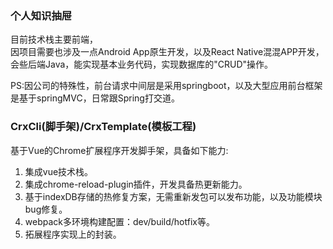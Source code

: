 
### 个人知识抽屉
目前技术栈主要前端，    
因项目需要也涉及一点Android App原生开发，以及React Native混混APP开发，  
会些后端Java，能实现基本业务代码，实现数据库的"CRUD"操作。 
 
PS:因公司的特殊性，前台请求中间层是采用springboot，以及大型应用前台框架是基于springMVC，日常跟Spring打交道。

### CrxCli(脚手架)/CrxTemplate(模板工程)
基于Vue的Chrome扩展程序开发脚手架，具备如下能力:   
1. 集成vue技术栈。  
2. 集成chrome-reload-plugin插件，开发具备热更新能力。  
3. 基于indexDB存储的热修复方案，无需重新发包可以发布功能，以及功能模块bug修复。  
4. webpack多环境构建配置：dev/build/hotfix等。  
5. 拓展程序实现上的封装。  
